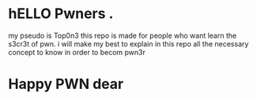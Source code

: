 # hELLO Pwners .

my pseudo is Top0n3 this repo is made for people who want learn the s3cr3t of pwn. i will make my best to explain in this repo all the necessary concept to know in order to becom pwn3r
# Happy PWN dear

